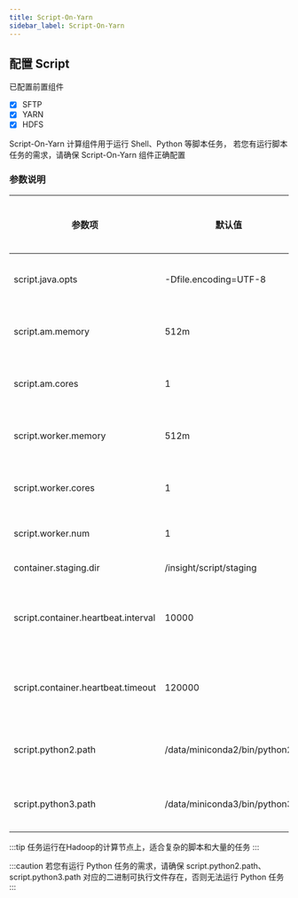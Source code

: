 ```yaml
---
title: Script-On-Yarn 
sidebar_label: Script-On-Yarn
---
```


## 配置 Script

已配置前置组件

- [x] SFTP
- [x] YARN
- [x] HDFS

Script-On-Yarn 计算组件用于运行 Shell、Python 等脚本任务， 若您有运行脚本任务的需求，请确保 Script-On-Yarn 组件正确配置

### 参数说明

| 参数项                    | 默认值                                   | 说明                                                  | 是否必填 |
| ------------------------ | ---------------------------------------  | ---------------------------------------------------- | ------- |
| script.java.opts         | -Dfile.encoding=UTF-8                    | script container jvm 扩展参数                         | 是       |
| script.am.memory         | 512m                                     | am container 使用的内存量                              | 是      |
| script.am.cores          | 1                                        | am container 使用的 cpu 核数                           | 是      |
| script.worker.memory     | 512m                                     | work container 使用的内存量                            | 是      |
| script.worker.cores      | 1                                        | work container 使用的 cpu 核数                         | 是      |
| script.worker.num        | 1                                        | work container 实例数量                                | 是       |
| container.staging.dir    | /insight/script/staging                  | 任务临时文件路径                                        | 是       |
| script.container.heartbeat.interval           | 10000               | am 和 work 之间的心跳间隔，单位毫秒                      | 是      |
| script.container.heartbeat.timeout            |  120000             | am 和 work 之间的心跳超时时间，单位毫秒                           | 是       |
| script.python2.path      | /data/miniconda2/bin/python2             | python2.x 二进制可执行文件地址                                | 是       |
| script.python3.path      | /data/miniconda3/bin/python3             | python3.x 二进制可执行文件地址                                 | 是       |

:::tip 任务运行在Hadoop的计算节点上，适合复杂的脚本和大量的任务
:::

:::caution 若您有运行 Python 任务的需求，请确保 script.python2.path、script.python3.path 对应的二进制可执行文件存在，否则无法运行 Python 任务
:::